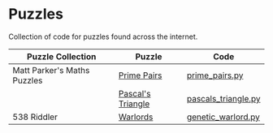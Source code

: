 # Puzzles

Collection of code for puzzles found across the internet.

| Puzzle Collection | Puzzle | Code |
|-------------------|--------|------|
| Matt Parker's Maths Puzzles| [Prime Pairs](https://www.youtube.com/watch?v=AXfl_e33Gt4) | [prime_pairs.py](prime_pairs.py) |
| | [Pascal's Triangle](https://www.youtube.com/watch?v=tjJ2qL9uaz4) | [pascals_triangle.py](pascals_triangle.py) |
| 538 Riddler | [Warlords](https://fivethirtyeight.com/features/are-you-the-best-warlord/) | [genetic_warlord.py](genetic_warlord.py) |
